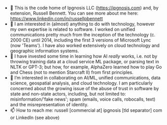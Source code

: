 - 👋 This is the code home of Ipgnosis LLC (https://ipgnosis.com) and, by extension, Russell Bennett.  You can see more about me here: https://www.linkedin.com/in/russellpbennett
- 👀 I am interested in (almost) anything to do with technology, however my own expertise is related to software.  I worked on unified communications pretty much from the inception of the technology (c. 2000 CE) until 2014, including the first 3 versions of Microsoft Lync (now 'Teams').  I have also worked extensively on cloud technology and geographic information systems.
- 🌱 I have invested some time in learning how AI *really* works, i.e. not by throwing training data at a cloud service ML package, or parsing text in NLTK or GPT-3; but how, for example, AlphaZero learned how to play Go and Chess (not to mention Starcraft II) from first principles.
- 💞️ I’m interested in collaborating on AI/ML, unified communications, data science, geospatial analysis, and cloud technology.  I am particularly concerned about the growing issue of the abuse of trust in software by state and non-state actors, including, but not limited to: misinformation/'fake news'; spam (emails, voice calls, robocalls, text) and the misrepresentation of identity.
- 📫 How to reach me: russell [commercial at] ipgnosis [tld separator] com or LinkedIn (see above)

